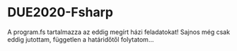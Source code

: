 # DUE2020-Fsharp

A program.fs tartalmazza az eddig megírt házi feladatokat!
Sajnos még csak eddig jutottam, független a határidőtől folytatom...



